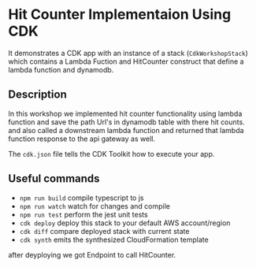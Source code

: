 # Hit Counter Implementaion Using CDK

It demonstrates a CDK app with an instance of a stack (`CdkWorkshopStack`) which contains a Lambda Fuction and HitCounter construct that define a lambda function and dynamodb.

## Description

In this workshop we implemented hit counter functionality using lambda function and save the path Url's in dynamodb table with there hit counts. and also called a downstream lambda function and returned that lambda function response to the api gateway as well.

The `cdk.json` file tells the CDK Toolkit how to execute your app.

## Useful commands

* `npm run build`   compile typescript to js
* `npm run watch`   watch for changes and compile
* `npm run test`    perform the jest unit tests
* `cdk deploy`      deploy this stack to your default AWS account/region
* `cdk diff`        compare deployed stack with current state
* `cdk synth`       emits the synthesized CloudFormation template

after deyploying we got Endpoint to call HitCounter.
